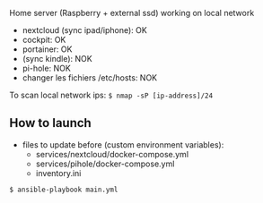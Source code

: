 Home server (Raspberry + external ssd) working on local network

- nextcloud (sync ipad/iphone): OK
- cockpit: OK
- portainer: OK
- (sync kindle): NOK
- pi-hole: NOK
- changer les fichiers /etc/hosts: NOK

To scan local network ips: `$ nmap -sP [ip-address]/24`

## How to launch

- files to update before (custom environment variables): 
  - services/nextcloud/docker-compose.yml
  - services/pihole/docker-compose.yml
  - inventory.ini

`$ ansible-playbook main.yml`
